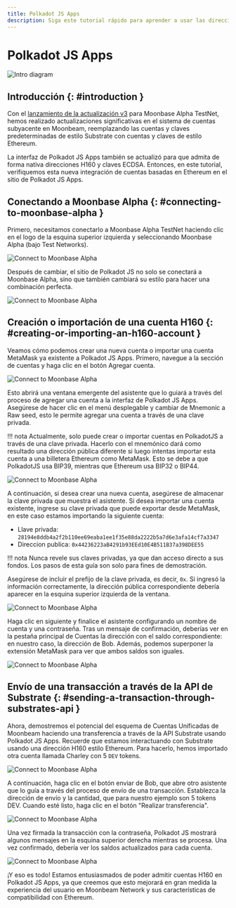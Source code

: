 ```yaml
---
title: Polkadot JS Apps
description: Siga este tutorial rápido para aprender a usar las direcciones H160 estándar Ethereum de Moonbeam con aplicaciones basadas en sustrato como Polkadot JS.
---
```

# Polkadot JS Apps

![Intro diagram](/images/polkadotjs/polkadotjs-banner.png)

## Introducción {: #introduction } 

Con el [lanzamiento de la actualización v3](https://www.purestake.com/news/moonbeam-network-upgrades-account-structure-to-match-ethereum/) para Moonbase Alpha TestNet, hemos realizado actualizaciones significativas en el sistema de cuentas subyacente en Moonbeam, reemplazando las cuentas y claves predeterminadas de estilo Substrate con cuentas y claves de estilo Ethereum.

La interfaz de Polkadot JS Apps también se actualizó para que admita de forma nativa direcciones H160 y claves ECDSA. Entonces, en este tutorial, verifiquemos esta nueva integración de cuentas basadas en Ethereum en el sitio de Polkadot JS Apps.

## Conectando a Moonbase Alpha {: #connecting-to-moonbase-alpha } 

Primero, necesitamos conectarlo a Moonbase Alpha TestNet haciendo clic en el logo de la esquina superior izquierda y seleccionando Moonbase Alpha (bajo Test Networks).

![Connect to Moonbase Alpha](/images/polkadotjs/polkadotjs-app1.png)

Después de cambiar, el sitio de Polkadot JS no solo se conectará a Moonbase Alpha, sino que también cambiará su estilo para hacer una combinación perfecta.

![Connect to Moonbase Alpha](/images/polkadotjs/polkadotjs-app2.png)

## Creación o importación de una cuenta H160 {: #creating-or-importing-an-h160-account } 

Veamos cómo podemos crear una nueva cuenta o importar una cuenta MetaMask ya existente a Polkadot JS Apps. Primero, navegue a la sección de cuentas y haga clic en el botón Agregar cuenta.

![Connect to Moonbase Alpha](/images/polkadotjs/polkadotjs-app3.png)

Esto abrirá una ventana emergente del asistente que lo guiará a través del proceso de agregar una cuenta a la interfaz de Polkadot JS Apps. Asegúrese de hacer clic en el menú desplegable y cambiar de Mnemonic a Raw seed, esto le permite agregar una cuenta a través de una clave privada.

!!! nota
    Actualmente, solo puede crear o importar cuentas en PolkadotJS a través de una clave privada. Hacerlo con el mnemónico dará como resultado una dirección pública diferente si luego intentas importar esta cuenta a una billetera Ethereum como MetaMask. Esto se debe a que PolkadotJS usa BIP39, mientras que Ethereum usa BIP32 o BIP44.

![Connect to Moonbase Alpha](/images/polkadotjs/polkadotjs-app4.png)

A continuación, si desea crear una nueva cuenta, asegúrese de almacenar la clave privada que muestra el asistente. Si desea importar una cuenta existente, ingrese su clave privada que puede exportar desde MetaMask, en este caso estamos importando la siguiente cuenta:

- Llave privada: `28194e8ddb4a2f2b110ee69eaba1ee1f35e88da2222b5a7d6e3afa14cf7a3347`
- Direccion publica: `0x44236223aB4291b93EEd10E4B511B37a398DEE55` 

!!! nota
    Nunca revele sus claves privadas, ya que dan acceso directo a sus fondos. Los pasos de esta guía son solo para fines de demostración. 
    
Asegúrese de incluir el prefijo de la clave privada, es decir, `0x`. Si ingresó la información correctamente, la dirección pública correspondiente debería aparecer en la esquina superior izquierda de la ventana.

![Connect to Moonbase Alpha](/images/polkadotjs/polkadotjs-app5.png)

Haga clic en siguiente y finalice el asistente configurando un nombre de cuenta y una contraseña. Tras un mensaje de confirmación, deberías ver en la pestaña principal de Cuentas la dirección con el saldo correspondiente: en nuestro caso, la dirección de Bob. Además, podemos superponer la extensión MetaMask para ver que ambos saldos son iguales.

![Connect to Moonbase Alpha](/images/polkadotjs/polkadotjs-app6.png)

## Envío de una transacción a través de la API de Substrate {: #sending-a-transaction-through-substrates-api } 

Ahora, demostremos el potencial del esquema de Cuentas Unificadas de Moonbeam haciendo una transferencia a través de la API Substrate usando Polkadot JS Apps. Recuerde que estamos interactuando con Substrate usando una dirección H160 estilo Ethereum. Para hacerlo, hemos importado otra cuenta llamada Charley con 5 `DEV` tokens.

![Connect to Moonbase Alpha](/images/polkadotjs/polkadotjs-app7.png)

A continuación, haga clic en el botón enviar de Bob, que abre otro asistente que lo guía a través del proceso de envío de una transacción. Establezca la dirección de envío y la cantidad, que para nuestro ejemplo son 5 tokens DEV. Cuando esté listo, haga clic en el botón "Realizar transferencia".

![Connect to Moonbase Alpha](/images/polkadotjs/polkadotjs-app8.png)

Una vez firmada la transacción con la contraseña, Polkadot JS mostrará algunos mensajes en la esquina superior derecha mientras se procesa. Una vez confirmado, debería ver los saldos actualizados para cada cuenta.

![Connect to Moonbase Alpha](/images/polkadotjs/polkadotjs-app8.png)

¡Y eso es todo! Estamos entusiasmados de poder admitir cuentas H160 en Polkadot JS Apps, ya que creemos que esto mejorará en gran medida la experiencia del usuario en Moonbeam Network y sus características de compatibilidad con Ethereum.
